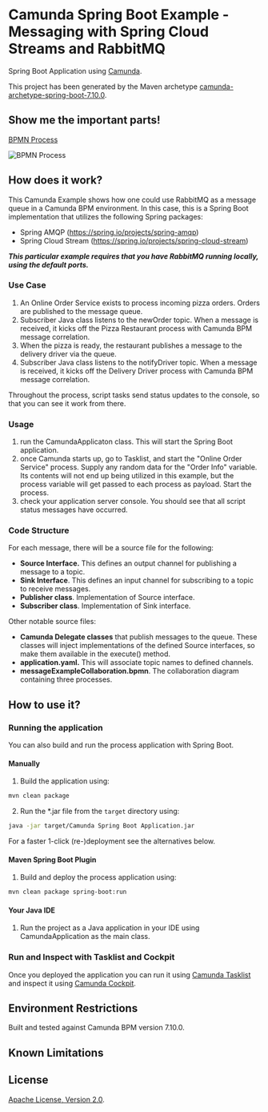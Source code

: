 # Camunda Spring Boot Example - Messaging with Spring Cloud Streams and RabbitMQ
Spring Boot Application using [Camunda](http://docs.camunda.org).

This project has been generated by the Maven archetype
[camunda-archetype-spring-boot-7.10.0](https://docs.camunda.org/manual/latest/user-guide/process-applications/maven-archetypes/).

## Show me the important parts!
[BPMN Process](src/main/resources/messageExampleCollaboration.bpmn)

![BPMN Process](src/main/resources/messageExampleCollaboration.png)

## How does it work?

This Camunda Example shows how one could use RabbitMQ as a message queue in a Camunda BPM environment.  In this case, this is a Spring Boot implementation that utilizes the following Spring packages:

- Spring AMQP (https://spring.io/projects/spring-amqp)
- Spring Cloud Stream (https://spring.io/projects/spring-cloud-stream)

***This particular example requires that you have RabbitMQ running locally, using the default ports.***

### Use Case

1. An Online Order Service exists to process incoming pizza orders.  Orders are published to the message queue.
2. Subscriber Java class listens to the newOrder topic.  When a message is received, it kicks off the Pizza Restaurant process with Camunda BPM message correlation.
3. When the pizza is ready, the restaurant publishes a message to the delivery driver via the queue.
4. Subscriber Java class listens to the notifyDriver topic.  When a message is received, it kicks off the Delivery Driver process with Camunda BPM message correlation.

Throughout the process, script tasks send status updates to the console, so that you can see it work from there.

### Usage

1. run the CamundaApplicaton class.  This will start the Spring Boot application.
2. once Camunda starts up, go to Tasklist, and start the "Online Order Service" process.  Supply any random data for the "Order Info" variable.  Its contents will not end up being utilized in this example, but the process variable will get passed to each process as payload.  Start the process.
3. check your application server console.  You should see that all script status messages have occurred.

### Code Structure

For each message, there will be a source file for the following:

- **Source Interface.**  This defines an output channel for publishing a message to a topic.
- **Sink Interface**.  This defines an input channel for subscribing to a topic to receive messages.
- **Publisher class**.  Implementation of Source interface.
- **Subscriber class**.  Implementation of Sink interface.

Other notable source files:

- **Camunda Delegate classes** that publish messages to the queue.  These classes will inject implementations of the defined Source interfaces, so make them available in the execute() method.
- **application.yaml.**  This will associate topic names to defined channels.
- **messageExampleCollaboration.bpmn**.  The collaboration diagram containing three processes.

## How to use it?

### Running the application
You can also build and run the process application with Spring Boot.

#### Manually
1. Build the application using:
```bash
mvn clean package
```
2. Run the *.jar file from the `target` directory using:
```bash
java -jar target/Camunda Spring Boot Application.jar
```

For a faster 1-click (re-)deployment see the alternatives below.

#### Maven Spring Boot Plugin
1. Build and deploy the process application using:
```bash
mvn clean package spring-boot:run
```

#### Your Java IDE
1. Run the project as a Java application in your IDE using CamundaApplication as the main class.

### Run and Inspect with Tasklist and Cockpit
Once you deployed the application you can run it using
[Camunda Tasklist](http://docs.camunda.org/latest/guides/user-guide/#tasklist)
and inspect it using
[Camunda Cockpit](http://docs.camunda.org/latest/guides/user-guide/#cockpit).

## Environment Restrictions
Built and tested against Camunda BPM version 7.10.0.

## Known Limitations

## License
[Apache License, Version 2.0](http://www.apache.org/licenses/LICENSE-2.0).

<!-- HTML snippet for index page
  <tr>
    <td><img src="snippets/camunda-sb-messaging-example/src/main/resources/process.png" width="100"></td>
    <td><a href="snippets/camunda-sb-messaging-example">Camunda Spring Boot Application</a></td>
    <td>Spring Boot Application using [Camunda](http://docs.camunda.org).</td>
  </tr>
-->
<!-- Tweet
New @Camunda example: Camunda Spring Boot Application - Spring Boot Application using [Camunda](http://docs.camunda.org). https://github.com/camunda-consulting/code/tree/master/snippets/camunda-sb-messaging-example
-->